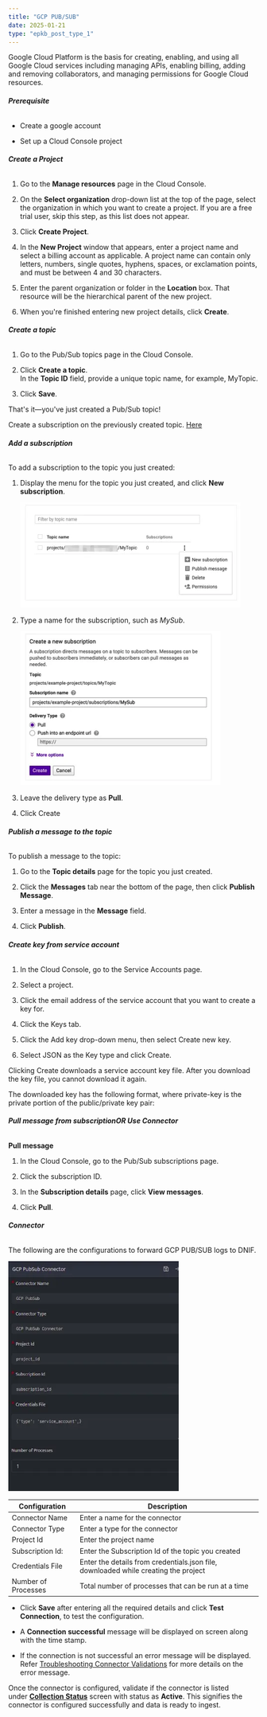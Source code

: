 ```yaml
---
title: "GCP PUB/SUB"
date: 2025-01-21
type: "epkb_post_type_1"
---
```


Google Cloud Platform is the basis for creating, enabling, and using all Google Cloud services including managing APIs, enabling billing, adding and removing collaborators, and managing permissions for Google Cloud resources.

###### **Prerequisite**

- Create a google account

- Set up a Cloud Console project

###### **Create a Project**

1. Go to the **Manage resources** page in the Cloud Console.

3. On the **Select organization** drop-down list at the top of the page, select the organization in which you want to create a project. If you are a free trial user, skip this step, as this list does not appear.

5. Click **Create Project**.

7. In the **New Project** window that appears, enter a project name and select a billing account as applicable. A project name can contain only letters, numbers, single quotes, hyphens, spaces, or exclamation points, and must be between 4 and 30 characters.

9. Enter the parent organization or folder in the **Location** box. That resource will be the hierarchical parent of the new project.

11. When you're finished entering new project details, click **Create**.

###### **Create a topic**

1. Go to the Pub/Sub topics page in the Cloud Console.

3. Click **Create a topic**.  
    In the **Topic ID** field, provide a unique topic name, for example, MyTopic.

5. Click **Save**.

That's it—you've just created a Pub/Sub topic!

Create a subscription on the previously created topic. [Here](https://cloud.google.com/pubsub/docs/quickstart-console?hl=en#add_a_subscription)

###### **Add a subscription**

To add a subscription to the topic you just created:

1. Display the menu for the topic you just created, and click **New subscription**.  
      
      
    ![image 1-Nov-16-2023-09-51-03-5791-AM](./IMAGES-GCP%20PUBSUB/GCP-PUBSUB-1.webp)  
      
      
    

3. Type a name for the subscription, such as _MySub_.  
      
      
    ![image 2-Nov-16-2023-09-51-44-9065-AM](./IMAGES-GCP%20PUBSUB/GCP-PUBSUB-2.webp)  
      
    

5. Leave the delivery type as **Pull**.

7. Click Create

###### **Publish a message to the topic**

To publish a message to the topic:

1. Go to the **Topic details** page for the topic you just created.

3. Click the **Messages** tab near the bottom of the page, then click **Publish Message**.

5. Enter a message in the **Message** field.

7. Click **Publish**.

###### **Create key from service account**

1. In the Cloud Console, go to the Service Accounts page.

3. Select a project.

5. Click the email address of the service account that you want to create a key for.

7. Click the Keys tab.

9. Click the Add key drop-down menu, then select Create new key.

11. Select JSON as the Key type and click Create.

Clicking Create downloads a service account key file. After you download the key file, you cannot download it again.

The downloaded key has the following format, where private-key is the private portion of the public/private key pair:

###### **Pull message from subscriptionOR Use Connector**

**Pull message**

1. In the Cloud Console, go to the Pub/Sub subscriptions page.

3. Click the subscription ID.

5. In the **Subscription details** page, click **View messages**.

7. Click **Pull**.

###### **Connector**

The following are the configurations to forward GCP PUB/SUB logs to DNIF.‌

![image 3-Nov-16-2023-09-53-09-2443-AM](./IMAGES-GCP%20PUBSUB/GCP-PUBSUB-3.webp)

| **Configuration** | **Description** |
| --- | --- |
| Connector Name | Enter a name for the connector |
| Connector Type | Enter a type for the connector |
| Project Id | Enter the project name |
| Subscription Id: | Enter the Subscription Id of the topic you created |
| Credentials File | Enter the details from credentials.json file, downloaded while creating the project |
| Number of Processes | Total number of processes that can be run at a time |

- Click **Save** after entering all the required details and click **Test Connection**, to test the configuration.

- A **Connection successful** message will be displayed on screen along with the time stamp.

- If the connection is not successful an error message will be displayed. Refer [Troubleshooting Connector Validations](https://dnif.it/kb/troubleshooting-and-debugging/troubleshooting-connector-validations/) for more details on the error message.

Once the connector is configured, validate if the connector is listed under **[Collection Status](https://dnif.it/kb/operations/collection-status/)** screen with status as **Active**. This signifies the connector is configured successfully and data is ready to ingest.
